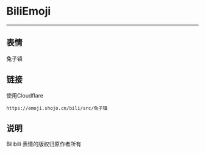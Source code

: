 # BiliEmoji
---
## 表情
兔子镇
## 链接
使用Cloudflare
```
https://emoji.shojo.cn/bili/src/兔子镇
```
## 说明
Bilibili 表情的版权归原作者所有
